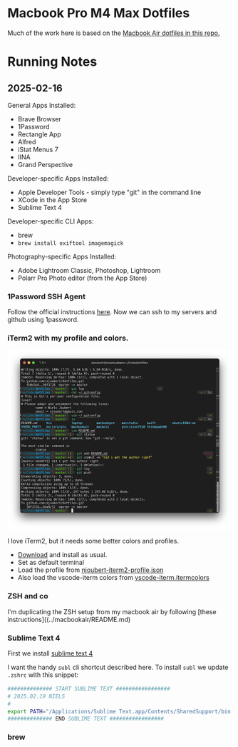# Macbook Pro M4 Max Dotfiles

Much of the work here is based on the [Macbook Air dotfiles in this repo.](../macbookair/README.md)

# Running Notes

## 2025-02-16 

General Apps Installed:
* Brave Browser
* 1Password
* Rectangle App
* Alfred
* iStat Menus 7
* IINA
* Grand Perspective

Developer-specific Apps Installed:
* Apple Developer Tools - simply type "git" in the command line
* XCode in the App Store
* Sublime Text 4

Developer-specific CLI Apps:
* brew
* `brew install exiftool imagemagick`

Photography-specific Apps Installed:
* Adobe Lightroom Classic, Photoshop, Lightroom
* Polarr Pro Photo editor (from the App Store)

### 1Password SSH Agent

Follow the official instructions [here](https://developer.1password.com/docs/ssh/get-started/). 
Now we can ssh to my servers and github using 1password.

### iTerm2 with my profile and colors.

![iterm2](images/iterm2.png)

I love iTerm2, but it needs some better colors and profiles.

* [Download](https://iterm2.com/downloads.html) and install as usual.
* Set as default terminal
* Load the profile from [njoubert-iterm2-profile.json](../macbookair/njoubert-iterm2-profile.json)
* Also load the vscode-iterm colors from [vscode-iterm.itermcolors](../macbookair/vscode-iterm.itermcolors)

### ZSH and co

I'm duplicating the ZSH setup from my macbook air by following [these instructions]((../macbookair/README.md)

### Sublime Text 4

First we install [sublime text 4](https://www.sublimetext.com/download)

I want the handy `subl` cli shortcut described here.
To install `subl` we update `.zshrc` with this snippet:

```bash
############## START SUBLIME TEXT #################
# 2025.02.19 NIELS
#
export PATH="/Applications/Sublime Text.app/Contents/SharedSupport/bin:$PATH"
############## END SUBLIME TEXT #################
```

### brew
